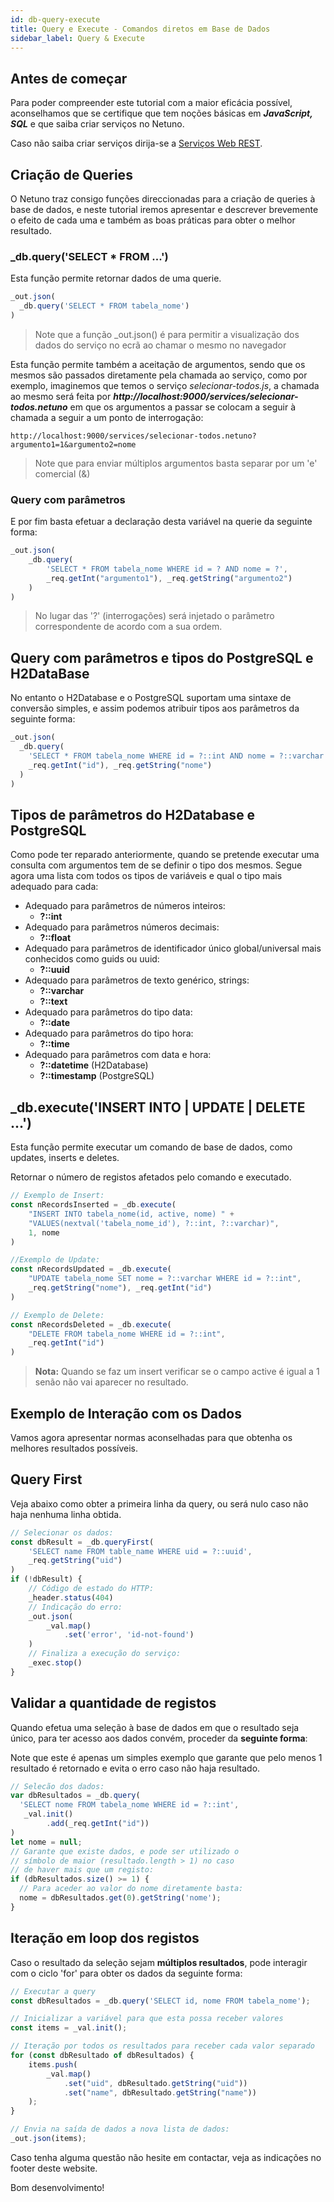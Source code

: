 ```yaml
---
id: db-query-execute
title: Query e Execute - Comandos diretos em Base de Dados
sidebar_label: Query & Execute
---
```


## Antes de começar

Para poder compreender este tutorial com a maior eficácia possível, aconselhamos que se certifique que tem noções básicas em _**JavaScript, SQL**_ e que saiba criar serviços no Netuno.

Caso não saiba criar serviços dirija-se a [Serviços Web REST](../services/rest).

## Criação de Queries

O Netuno traz consigo funções direccionadas para a criação de queries à base de dados, e neste tutorial iremos apresentar e descrever brevemente o efeito de cada uma e também as boas práticas para obter o melhor resultado.

### _db.query('SELECT * FROM ...')

Esta função permite retornar dados de uma querie.

```javascript
_out.json(
  _db.query('SELECT * FROM tabela_nome')
)
```

> Note que a função _out.json() é para permitir a visualização dos dados do serviço no ecrã ao chamar o mesmo no navegador

Esta função permite também a aceitação de argumentos, sendo que os mesmos são passados diretamente pela chamada ao serviço, como por exemplo, imaginemos que temos o serviço _selecionar-todos.js_, a chamada ao mesmo será feita por _**http://localhost:9000/services/selecionar-todos.netuno**_ em que os argumentos a passar se colocam a seguir à chamada a seguir a um ponto de interrogação:

```
http://localhost:9000/services/selecionar-todos.netuno?argumento1=1&argumento2=nome
```

> Note que para enviar múltiplos argumentos basta separar por um 'e' comercial (&)

### Query com parâmetros

E por fim basta efetuar a declaração desta variável na querie da seguinte forma:

```javascript
_out.json(
    _db.query(
        'SELECT * FROM tabela_nome WHERE id = ? AND nome = ?', 
        _req.getInt("argumento1"), _req.getString("argumento2")
    )
)
```

> No lugar das '?' (interrogações) será injetado o parâmetro correspondente de acordo com a sua ordem.

## Query com parâmetros e tipos do PostgreSQL e H2DataBase

No entanto o H2Database e o PostgreSQL suportam uma sintaxe de conversão simples, e assim podemos atribuir tipos aos parâmetros da seguinte forma:

```javascript
_out.json(
  _db.query(
    'SELECT * FROM tabela_nome WHERE id = ?::int AND nome = ?::varchar', 
    _req.getInt("id"), _req.getString("nome")
  )
)
```

## Tipos de parâmetros do H2Database e PostgreSQL

Como pode ter reparado anteriormente, quando se pretende executar uma consulta com argumentos tem de se definir o tipo dos mesmos. Segue agora uma lista com todos os tipos de variáveis e qual o tipo mais adequado para cada:

* Adequado para parâmetros de números inteiros:
    * **?::int**
* Adequado para parâmetros números decimais:
    * **?::float**
 * Adequado para parâmetros de identificador único global/universal mais conhecidos como guids ou uuid:
    * **?::uuid**
 * Adequado para parâmetros de texto genérico, strings:
    * **?::varchar**
    * **?::text**
 * Adequado para parâmetros do tipo data:
    * **?::date**
 * Adequado para parâmetros do tipo hora:
    *  **?::time**
 * Adequado para parâmetros com data e hora:
    * **?::datetime** (H2Database)
    * **?::timestamp** (PostgreSQL)
    
## _db.execute('INSERT INTO | UPDATE | DELETE ...')

Esta função permite executar um comando de base de dados, como updates, inserts e deletes.

Retornar o número de registos afetados pelo comando e executado.

```javascript
// Exemplo de Insert:
const nRecordsInserted = _db.execute(
    "INSERT INTO tabela_nome(id, active, nome) " + 
    "VALUES(nextval('tabela_nome_id'), ?::int, ?::varchar)", 
    1, nome
)

//Exemplo de Update:
const nRecordsUpdated = _db.execute(
    "UPDATE tabela_nome SET nome = ?::varchar WHERE id = ?::int",
    _req.getString("nome"), _req.getInt("id")
)

// Exemplo de Delete:
const nRecordsDeleted = _db.execute(
    "DELETE FROM tabela_nome WHERE id = ?::int",
    _req.getInt("id")
)
```

> **Nota:** Quando se faz um insert verificar se o campo active é igual a 1 senão não vai aparecer no resultado. 

## Exemplo de Interação com os Dados

Vamos agora apresentar normas aconselhadas para que obtenha os melhores resultados possíveis.

## Query First

Veja abaixo como obter a primeira linha da query, ou será nulo caso não haja nenhuma linha obtida.

```javascript
// Selecionar os dados:
const dbResult = _db.queryFirst(
    'SELECT name FROM table_name WHERE uid = ?::uuid',
    _req.getString("uid")
)
if (!dbResult) {
    // Código de estado do HTTP:
    _header.status(404)
    // Indicação do erro:
    _out.json(
        _val.map()
            .set('error', 'id-not-found')
    )
    // Finaliza a execução do serviço:
    _exec.stop()
}
```

## Validar a quantidade de registos

Quando efetua uma seleção à base de dados em que o resultado seja único, para ter acesso aos dados convém, proceder da **seguinte forma**:

Note que este é apenas um simples exemplo que garante que pelo menos 1 resultado é retornado e evita o erro caso não haja resultado.

```javascript
// Selecão dos dados:
var dbResultados = _db.query(
  'SELECT nome FROM tabela_nome WHERE id = ?::int',
   _val.init()
        .add(_req.getInt("id"))
)
let nome = null;
// Garante que existe dados, e pode ser utilizado o 
// símbolo de maior (resultado.length > 1) no caso 
// de haver mais que um registo:
if (dbResultados.size() >= 1) {
  // Para aceder ao valor do nome diretamente basta:
  nome = dbResultados.get(0).getString('nome');
}
```

## Iteração em loop dos registos

Caso o resultado da seleção sejam **múltiplos resultados**, pode interagir com o ciclo 'for' para obter os dados da seguinte forma:

```javascript
// Executar a query
const dbResultados = _db.query('SELECT id, nome FROM tabela_nome');

// Inicializar a variável para que esta possa receber valores
const items = _val.init();

// Iteração por todos os resultados para receber cada valor separado
for (const dbResultado of dbResultados) {
    items.push(
        _val.map()
            .set("uid", dbResultado.getString("uid"))
            .set("name", dbResultado.getString("name"))
    );
}

// Envia na saída de dados a nova lista de dados:
_out.json(items);
```

Caso tenha alguma questão não hesite em contactar, veja as indicações no footer deste website.

Bom desenvolvimento!
